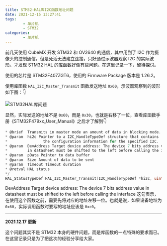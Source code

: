 ```yaml
---
title: STM32-HAL库I2C函数地址问题
date: 2021-12-15 13:27:41
tags: 
		- 单片机
		- STM32
categories: 
        - 单片机
---
```


前几天使用 CubeMX 开发 STM32 和 OV2640 的通信，其中用到了 I2C 作为摄像头的控制通信。但是死活无法建立连接，只好通过示波器观察 I2C 的实际波形。才发现 STM32 HAL 的库函数好像有些问题。在这里记录一下，留待探讨。

<!-- more -->

使用的芯片是 STM32F407ZGT6，使用的 Firmware Package 版本是 1.26.2。

使用库函数 `HAL_I2C_Master_Transmit` 函数发送地址 `0x60`，示波器观察到的波形如下图：👇

![STM32HAL库问题](https://s2.loli.net/2021/12/14/Zmech4PBHawIFbt.png)

显然，实际发送的地址不是 `0x60`，而是 `0x30`，也就是右移了一位，查看库函数手册《STM32F479xx_User_Manual》之后才了解到👇

```c
* @brief  Transmits in master mode an amount of data in blocking mode.
* @param  hi2c Pointer to a I2C_HandleTypeDef structure that contains
*                the configuration information for the specified I2C.
* @param  DevAddress Target device address: The device 7 bits address value
*         in datasheet must be shifted to the left before calling the interface
* @param  pData Pointer to data buffer
* @param  Size Amount of data to be sent
* @param  Timeout Timeout duration
* @retval HAL status
*/
HAL_StatusTypeDef HAL_I2C_Master_Transmit(I2C_HandleTypeDef *hi2c, uint16_t DevAddress, uint8_t *pData, uint16_t Size, uint32_t Timeout)
```

DevAddress Target device address: The device 7 bits address value in datasheet must be shifted to the left before calling the interface 这句表示，在使用这个函数之前，需要先将对应的地址左移一位。也就是说，如果设备地址为 `0x60`，实际调用函数时要写的地址应该是 `0xc0`。



---



**2021.12.17 更新**

这个问题其实不是 STM32 本身的硬件问题，而是库函数的一点特殊的要求而已。在这里记录只是为了把这次的经验分享给大家。

